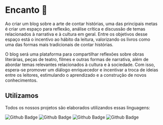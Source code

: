 # Encanto 🌈
<p>    Ao criar um blog sobre a arte de contar histórias, uma das principais metas é criar um espaço para reflexão, análise crítica e discussão de temas relacionados à narrativa e à cultura em geral. Entre os objetivos desse espaço está o incentivo ao hábito da leitura, valorizando os livros como uma das formas mais tradicionais de contar histórias. </p>
        <p> O blog será uma plataforma para compartilhar reflexões sobre obras literárias, peças de teatro, filmes e outras formas de narrativa, além de abordar temas relevantes relacionados à cultura e à sociedade. Com isso, espera-se promover um diálogo enriquecedor e incentivar a troca de ideias entre os leitores, estimulando o aprendizado e a construção de novos conhecimentos.</p>

<h2>Utilizamos</h2>
<p>Todos os nossos projetos são elaborados utilizandos essas linguagens:</p>

![Github Badge](https://img.shields.io/badge/HTML5-E34F26?style=for-the-badge&logo=html5&logoColor=white)
![Github Badge](https://img.shields.io/badge/CSS3-1572B6?style=for-the-badge&logo=css3&logoColor=white)
![Github Badge](https://img.shields.io/badge/JavaScript-323330?style=for-the-badge&logo=javascript&logoColor=F7DF1E)
![Github Badge](https://img.shields.io/badge/MySQL-005C84?style=for-the-badge&logo=mysql&logoColor=white)

